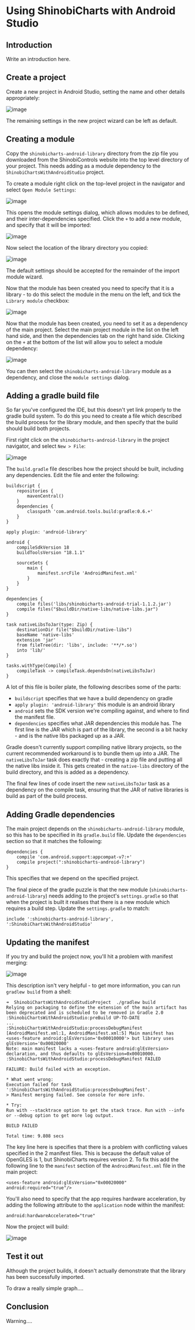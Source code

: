 # Using ShinobiCharts with Android Studio

## Introduction

Write an introduction here.

## Create a project

Create a new project in Android Studio, setting the name and other details appropriately:

![image](img/create_project.png)

The remaining settings in the new project wizard can be left as default.

## Creating a module

Copy the `shinobicharts-android-library` directory from the zip file you downloaded from
the ShinobiControls website into the top level directory of your project. This needs
adding as a module dependency to the `ShinobiChartsWithAndroidStudio` project.

To create a module right click on the top-level project in the navigator and select
`Open Module Settings`:

![image](img/open_module_settings.png)

This opens the module settings dialog, which allows modules to be defined, and their
inter-dependencies specified. Click the `+` to add a new module, and specify that it will
be imported:

![image](img/import_module.png)

Now select the location of the library directory you copied:

![image](img/select_library_location.png)

The default settings should be accepted for the remainder of the import module wizard.

Now that the module has been created you need to specify that it is a library - to do
this select the module in the menu on the left, and tick the `Library module` checkbox:

![image](img/select_library_module.png)

Now that the module has been created, you need to set it as a dependency of the main
project. Select the main project module in the list on the left hand side, and then the
dependencies tab on the right hand side. Clicking on the `+` at the bottom of the list
will allow you to select a module dependency:

![image](img/add_module_dependency.png)

You can then select the `shinobicharts-android-library` module as a dependency, and
close the `module settings` dialog.

## Adding a gradle build file

So far you've configured the IDE, but this doesn't yet link properly to the gradle
build system. To do this you need to create a file which described the build process
for the library module, and then specify that the build should build both projects.

First right click on the `shinobicharts-android-library` in the project navigator,
and select `New > File`:

![image](img/add_build_gradle.png)

The `build.gradle` file describes how the project should be built, including any
dependencies. Edit the file and enter the following:

    buildscript {
        repositories {
            mavenCentral()
        }
        dependencies {
            classpath 'com.android.tools.build:gradle:0.6.+'
        }
    }

    apply plugin: 'android-library'

    android {
        compileSdkVersion 18
        buildToolsVersion "18.1.1"

        sourceSets {
            main {
                manifest.srcFile 'AndroidManifest.xml'
            }
        }
    }

    dependencies {
        compile files('libs/shinobicharts-android-trial-1.1.2.jar')
        compile files("$buildDir/native-libs/native-libs.jar")
    }

    task nativeLibsToJar(type: Zip) {
        destinationDir file("$buildDir/native-libs")
        baseName 'native-libs'
        extension 'jar'
        from fileTree(dir: 'libs', include: '**/*.so')
        into 'lib/'
    }

    tasks.withType(Compile) {
        compileTask -> compileTask.dependsOn(nativeLibsToJar)
    }

A lot of this file is boiler plate, the following describes some of the parts:

- `buildscript` specifies that we have a build dependency on gradle
- `apply plugin: 'android-library'` this module is an android library
- `android` sets the SDK version we're compiling against, and where to find the
manifest file.
- `dependencies` specifies what JAR dependencies this module has. The first line is the
JAR which is part of the library, the second is a bit hacky - and is the native libs
packaged up as a JAR.

Gradle doesn't currently support compiling native library projects, so the current
recommended workaround is to bundle them up into a JAR. The `nativeLibsToJar` task
does exactly that - creating a zip file and putting all the native libs inside it.
This gets created in the `native-libs` directory of the build directory, and this
is added as a dependency.

The final few lines of code insert the new `nativeLibsToJar` task as a dependency
on the compile task, ensuring that the JAR of native libraries is build as part of
the build process.

## Adding Gradle dependencies

The main project depends on the `shinobicharts-android-library` module, so this has
to be specified in its `gradle.build` file. Update the `dependencies` section so that
it matches the following:

    dependencies {
	    compile 'com.android.support:appcompat-v7:+'
        compile project(":shinobicharts-android-library")
    }

This specifies that we depend on the specified project.

The final piece of the gradle puzzle is that the new module
(`shinobicharts-android-library`) needs adding to the project's `settings.gradle` so
that when the project is built it realises that there is a new module which requires
a build step. Update the `settings.gradle` to match:

    include ':shinobicharts-android-library', ':ShinobiChartsWithAndroidStudio'


## Updating the manifest

If you try and build the project now, you'll hit a problem with manifest merging:

![image](img/manifest_merging_problem.png)

This description isn't very helpful - to get more information, you can run `gradlew
build` from a shell:

    ➜  ShinobiChartsWithAndroidStudioProject  ./gradlew build
    Relying on packaging to define the extension of the main artifact has been deprecated and is scheduled to be removed in Gradle 2.0
    :ShinobiChartsWithAndroidStudio:preBuild UP-TO-DATE
    ...
    :ShinobiChartsWithAndroidStudio:processDebugManifest
    [AndroidManifest.xml:1, AndroidManifest.xml:5] Main manifest has <uses-feature android:glEsVersion='0x00010000'> but library uses glEsVersion='0x00020000'
    Note: main manifest lacks a <uses-feature android:glEsVersion> declaration, and thus defaults to glEsVersion=0x00010000.
    :ShinobiChartsWithAndroidStudio:processDebugManifest FAILED

    FAILURE: Build failed with an exception.

    * What went wrong:
    Execution failed for task ':ShinobiChartsWithAndroidStudio:processDebugManifest'.
    > Manifest merging failed. See console for more info.

    * Try:
    Run with --stacktrace option to get the stack trace. Run with --info or --debug option to get more log output.

    BUILD FAILED

    Total time: 9.808 secs

The key line here is specifies that there is a problem with conflicting values
specified in the 2 manifest files. This is because the default value of OpenGLES is
1, but ShinobiCharts requires version 2. To fix this add the following line to the
`manifest` section of the `AndroidManifest.xml` file in the main project:

    <uses-feature android:glEsVersion="0x00020000" android:required="true"/>
    
You'll also need to specify that the app requires hardware acceleration, by adding
the following attribute to the `application` node within the manifest:

    android:hardwareAccelerated="true"
    
Now the project will build:

![image](img/compilation_succeeded.png)

## Test it out

Although the project builds, it doesn't actually demonstrate that the library has
been successfully imported.

To draw a really simple graph....


## Conclusion

Warning....